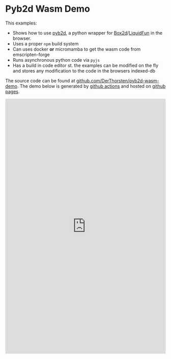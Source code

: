 
# Pyb2d Wasm Demo

This examples:
 * Shows how to use [pyb2d](https://github.com/pyb2d/pyb2d), a python wrapper for [Box2d](https://box2d.org/)/[LiquidFun](https://google.github.io/liquidfun/) in the browser.
 * Uses a proper `npm` build system
 * Can uses docker **or**  micromamba to get the wasm code from emscripten-forge
 * Runs asynchronous python code via `pyjs`
 * Has a build in code editor st. the examples can be modified on the fly and stores any modification  to the code in the browsers indexed-db

The source code can be found at [github.com/DerThorsten/pyb2d-wasm-demo](https://github.com/DerThorsten/pyb2d-wasm-demo).
The demo below is generated by [github actions](https://github.com/DerThorsten/pyb2d-wasm-demo/blob/main/.github/workflows/main.yml) and hosted on [github pages](https://derthorsten.github.io/pyb2d-wasm-demo/).


<iframe width="100%" height="800" src="https://derthorsten.github.io/pyb2d-wasm-demo/" frameborder="0">
    <iframe>
